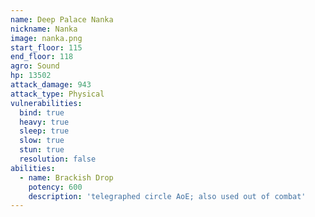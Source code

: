 ```yaml
---
name: Deep Palace Nanka
nickname: Nanka
image: nanka.png
start_floor: 115
end_floor: 118
agro: Sound
hp: 13502
attack_damage: 943
attack_type: Physical
vulnerabilities:
  bind: true
  heavy: true
  sleep: true
  slow: true
  stun: true
  resolution: false
abilities:
  - name: Brackish Drop
    potency: 600
    description: 'telegraphed circle AoE; also used out of combat'
---
```

